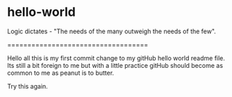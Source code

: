 # hello-world
Logic dictates - "The needs of the many outweigh the needs of the few". 

===================================

Hello all this is my first commit change to my gitHub hello world readme file. 
Its still a bit foreign to me but with a little practice gitHub should become as common to me as peanut is to butter.

Try this again.
